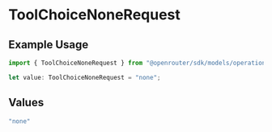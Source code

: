 # ToolChoiceNoneRequest

## Example Usage

```typescript
import { ToolChoiceNoneRequest } from "@openrouter/sdk/models/operations";

let value: ToolChoiceNoneRequest = "none";
```

## Values

```typescript
"none"
```